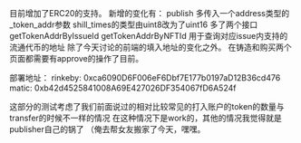 目前增加了ERC20的支持。
新增的变化有：
publish 多传入一个address类型的_token_addr参数
shill_times的类型由uint8改为了uint16
多了两个接口
getTokenAddrByIssueId
getTokenAddrByNFTId
用于查询对应issue内支持的流通代币的地址
除了今天讨论的前端的填入地址的变化之外。
在铸造和购买两个页面都需要有approve的操作了目前。

部署地址：
rinkeby:
0xca6090D6F006eF6Dbf7E177b0197aD12B36cd476
matic:
0xb42d4525841008A69E427026DF354067fD6A524f

这部分的测试考虑了我们前面说过的相对比较常见的打入账户的token的数量与transfer的时候不一样的情况
在这种情况下是work的，其他的情况我觉得就是publisher自己的锅了
（俺去帮女友搬家了今天，嘿嘿。